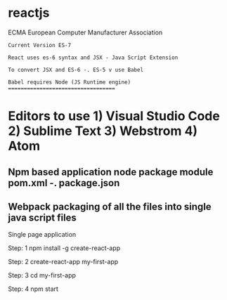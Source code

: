 # reactjs


ECMA
	European Computer Manufacturer Association

	Current Version ES-7
	
	React uses es-6 syntax and JSX - Java Script Extension
	
	To convert JSX and ES-6 -. ES-5 v use Babel
	
	Babel requires Node (JS Runtime engine)
	==================================
Editors to use
	1) Visual Studio Code
	2) Sublime Text
	3) Webstrom
	4) Atom
===================================
Npm based application
	node package module
	pom.xml -. package.json
--------------------------------
Webpack
	packaging of all the files into single java script files
------------------------------

Single page application

Step: 1
	npm install -g create-react-app


Step: 2
	create-react-app my-first-app
	
Step: 3
	cd my-first-app
	
Step: 4
	npm start
